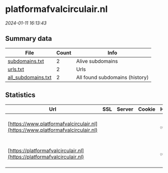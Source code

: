 # platformafvalcirculair.nl
*2024-01-11 16:13:43*
## Summary data


| File       | Count | Info |
|------------|-------|------|
|[subdomains.txt](/data/platformafvalcirculair.nl/subdomains.txt)|2|Alive subdomains|
|[urls.txt](/data/platformafvalcirculair.nl/urls.txt)|2|Urls|
|[all_subdomains.txt](/data/platformafvalcirculair.nl/all_subdomains.txt)|2|All found subdomains (history)|


## Statistics


| Url | SSL | Server | Cookie | HSTS | CSP | XFO | XXP | RP | Tech |Title |
|------------|-------|------|------|------|------|------|------|------|------|------|
|[https://www.platformafvalcirculair.nl](https://www.platformafvalcirculair.nl)| || |:white_check_mark: |:warning: | :white_check_mark: | :white_check_mark: | :white_check_mark: |HSTS Microsoft ASP.NET hCaptcha|Object moved|
|[https://platformafvalcirculair.nl](https://platformafvalcirculair.nl)| || |:white_check_mark: |:warning: | :white_check_mark: | :white_check_mark: | :white_check_mark: |HSTS Microsoft ASP.NET hCaptcha|Object moved|